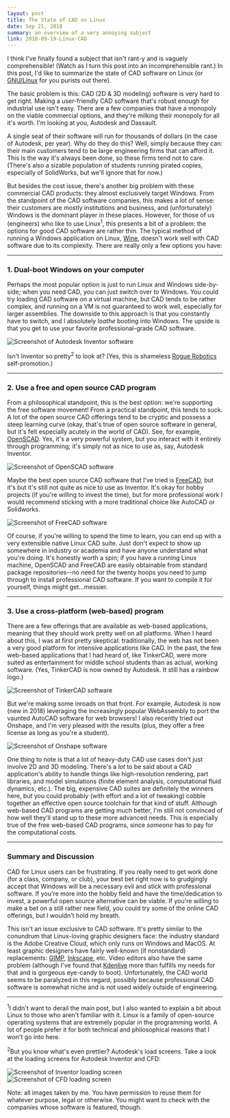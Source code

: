 ```yaml
---
layout: post
title: The State of CAD on Linux
date: Sep 21, 2018
summary: an overview of a very annoying subject
link: 2018-09-19-Linux-CAD
---
```


I think I've finally found a subject that isn't rant-y and is vaguely comprehensible! (Watch as I turn this post into an incomprehensible rant.) In this post, I'd like to summarize the state of CAD software on Linux (or [GNU/Linux](https://www.gnu.org/gnu/linux-and-gnu.en.html) for you purists out there).

The basic problem is this: CAD (2D & 3D modeling) software is very hard to get right. Making a user-friendly CAD software that's robust enough for industrial use isn't easy. There are a few companies that have a monopoly on the viable commercial options, and they're milking their monopoly for all it's worth. I'm looking at you, Autodesk and Dassault.

A single seat of their software will run for thousands of dollars (in the case of Autodesk, per year). Why do they do this? Well, simply because they can: their main customers tend to be large engineering firms that can afford it. This is the way it's always been done, so these firms tend not to care. (There's also a sizable population of students running pirated copies, especially of SolidWorks, but we'll ignore that for now.)

But besides the cost issue, there's another big problem with these commercial CAD products: they almost exclusively target Windows. From the standpoint of the CAD software companies, this makes a lot of sense: their customers are mostly institutions and business, and (unfortunately) Windows is the dominant player in these places. However, for those of us (engineers) who like to use Linux<sup>1</sup>, this presents a bit of a problem: the options for good CAD software are rather thin. The typical method of running a Windows application on Linux, [Wine](https://www.winehq.org/), doesn't work well with CAD software due to its complexity. There are really only a few options you have:

---
### 1. Dual-boot Windows on your computer
Perhaps the most popular option is just to run Linux and Windows side-by-side; when you need CAD, you can just switch over to Windows. You could try loading CAD software on a virtual machine, but CAD tends to be rather complex, and running on a VM is not guaranteed to work well, especially for larger assemblies. The downside to this approach is that you constantly have to switch, and I absolutely *loathe* booting into Windows. The upside is that you get to use your favorite professional-grade CAD software.

<img alt="Screenshot of Autodesk Inventor software" src="../../img/inventor_nemo_rov.png">

Isn't Inventor so pretty<sup>2</sup> to look at? (Yes, this is shameless [Rogue Robotics](https://www.marinetech.org/files/marine/files/ROV%20Competition/2018%20competition/Team%20Documentation/RANGER/RogueRobotics_RogueUnderwaterSolutions_TechnicalDocumentation_2018.pdf) self-promotion.)

---
### 2. Use a free and open source CAD program
From a philosophical standpoint, this is the best option: we're supporting the free software movement! From a practical standpoint, this tends to suck. A lot of the open source CAD offerings tend to be cryptic and possess a steep learning curve (okay, that's true of open source software in general, but it's felt especially acutely in the world of CAD). See, for example, [OpenSCAD](http://www.openscad.org/). Yes, it's a very powerful system, but you interact with it entirely through programming; it's simply not as nice to use as, say, Autodesk Inventor.

<img alt="Screenshot of OpenSCAD software" src="../../img/openscad.png">

Maybe the best open source CAD software that I've tried is [FreeCAD](https://www.freecadweb.org/), but it's but it's still not quite as nice to use as Inventor. It's okay for hobby projects (if you're willing to invest the time), but for more professional work I would recommend sticking with a more traditional choice like AutoCAD or Solidworks.

<img alt="Screenshot of FreeCAD software" src="../../img/freecad.png">

Of course, if you're willing to spend the time to learn, you can end up with a very extensible native Linux CAD suite. Just don't expect to show up somewhere in industry or academia and have anyone understand what you're doing. It's honestly worth a spin; if you have a running Linux machine, OpenSCAD and FreeCAD are easily obtainable from standard package repositories--no need for the twenty hoops you need to jump through to install professional CAD software. If you want to compile it for yourself, things might get...messier.

---
### 3. Use a cross-platform (web-based) program
There are a few offerings that are available as web-based applications, meaning that they should work pretty well on all platforms. When I heard about this, I was at first pretty skeptical: traditionally, the web has not been a very good platform for intensive applications like CAD. In the past, the few web-based applications that I had heard of, like TinkerCAD, were more suited as entertainment for middle school students than as actual, working software. (Yes, TinkerCAD is now owned by Autodesk. It still has a rainbow logo.)

<img alt="Screenshot of TinkerCAD software" src="../../img/tinkercad.png">

But we're making some inroads on that front. For example, Autodesk is now (new in 2018) leveraging the increasingly popular WebAssembly to port the vaunted AutoCAD software for web browsers! I also recently tried out Onshape, and I'm very pleased with the results (plus, they offer a free license as long as you're a student).

<img alt="Screenshot of Onshape software" src="../../img/onshape.png">

One thing to note is that a lot of heavy-duty CAD use cases don't just involve 2D and 3D modeling. There's a *lot* to be said about a CAD application's ability to handle things like high-resolution rendering, part libraries, and model simulations (finite element analysis, computational fluid dynamics, etc.). The big, expensive CAD suites are definitely the winners here, but you could probably (with effort and a lot of tweaking) cobble together an effective open source toolchain for that kind of stuff. Although web-based CAD programs are getting much better, I'm still not convinced of how well they'll stand up to these more advanced needs. This is especially true of the free web-based CAD programs, since *someone* has to pay for the computational costs.

---
### Summary and Discussion
CAD for Linux users can be frustrating. If you really need to get work done (for a class, company, or club), your best bet right now is to grudgingly accept that Windows will be a necessary evil and stick with professional software. If you're more into the hobby field and have the time/dedication to invest, a powerful open source alternative can be viable. If you're willing to make a bet on a still rather new field, you could try some of the online CAD offerings, but I wouldn't hold my breath.

This isn't an issue exclusive to CAD software. It's pretty similar to the conundrum that Linux-loving graphic designers face: the industry standard is the Adobe Creative Cloud, which only runs on Windows and MacOS. At least graphic designers have fairly well-known (if nonstandard) replacements: [GIMP](https://www.gimp.org/), [Inkscape](https://inkscape.org/en/), etc. Video editors also have the same problem (although I've found that [Kdenlive](https://kdenlive.org/en/) more than fulfills my needs for that and is gorgeous eye-candy to boot). Unfortunately, the CAD world seems to be paralyzed in this regard, possibly because professional CAD software is somewhat niche and is not used widely outside of engineering.

---
<sup>1</sup>I didn't want to derail the main post, but I also wanted to explain a bit about Linux to those who aren't familiar with it. Linux is a family of open-source operating systems that are extremely popular in the programming world. A lot of people prefer it for both technical and philosophical reasons that I won't go into here.

<sup>2</sup>But you know what's even prettier? Autodesk's load screens. Take a look at the loading screens for Autodesk Inventor and CFD:

<img alt="Screenshot of Inventor loading screen" src="../../img/inventor_load_screen.png" style="max-height: 200px;"> <img alt="Screenshot of CFD loading screen" src="../../img/cfd_load_screen.png" style="max-height: 200px;">

Note: all images taken by me. You have permission to reuse them for whatever purpose, legal or otherwise. You might want to check with the companies whose software is featured, though.
